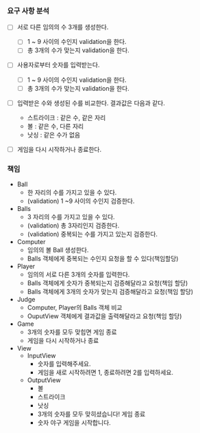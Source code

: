 ### 요구 사항 분석
- [ ] 서로 다른 임의의 수 3개를 생성한다.
    - [ ] 1 ~ 9 사이의 수인지 validation을 한다.
    - [ ] 총 3개의 수가 맞는지 validation을 한다.
- [ ] 사용자로부터 숫자를 입력받는다.
  - [ ] 1 ~ 9 사이의 수인지 validation을 한다.
  - [ ] 총 3개의 수가 맞는지 validation을 한다.
- [ ] 입력받은 수와 생성된 수를 비교한다. 결과값은 다음과 같다.
    * 스트라이크 : 같은 수, 같은 자리
    * 볼 : 같은 수, 다른 자리
    * 낫싱 : 같은 수가 없음
- [ ] 게임을 다시 시작하거나 종료한다.


### 책임
* Ball
    * 한 자리의 수를 가지고 있을 수 있다.
    * (validation) 1 ~9 사이의 수인지 검증한다.
* Balls
    * 3 자리의 수를 가지고 있을 수 있다.
    * (validation) 총 3자리인지 검증한다.
    * (validation) 중복되는 수를 가지고 있는지 검증한다.
* Computer
    * 임의의 볼 Ball 생성한다.
    * Balls 객체에게 중복되는 수인지 요청을 할 수 있다(책임할당)
* Player
    * 임의의 서로 다른 3개의 숫자를 입력한다.
    * Balls 객체에게 숫자가 중복되는지 검증해달라고 요청(책임 할당)
    * Balls 객체에게 3개의 숫자가 맞는지 검증해달라고 요청(책임 할당)
* Judge
    * Computer, Player의 Balls 객체 비교
    * OuputView 객체에게 결과값을 출력해달라고 요청(책임 할당)
* Game
    * 3개의 숫자를 모두 맞힙면 게임 종료
    * 게임을 다시 시작하거나 종료
* View
    * InputView
        * 숫자를 입력해주세요.
        * 게임을 새로 시작하려면 1, 종료하려면 2를 입력하세요.
    * OutputView
        * 볼
        * 스트라이크
        * 낫싱
        * 3개의 숫자를 모두 맞히셨습니다! 게임 종료
        * 숫자 야구 게임을 시작합니다.